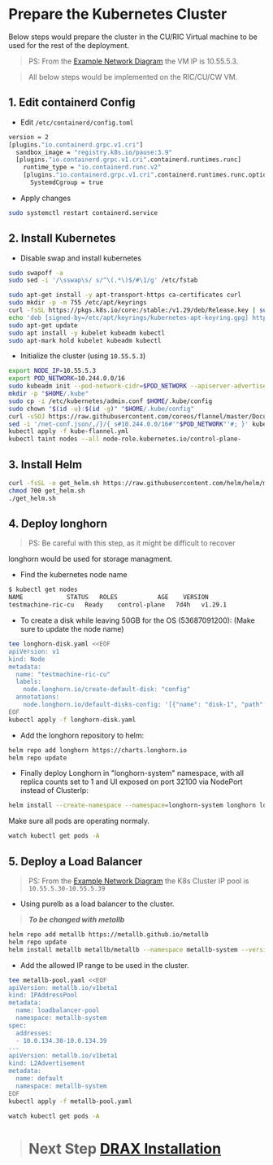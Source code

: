 # **Prepare the Kubernetes Cluster**

Below steps would prepare the cluster in the CU/RIC Virtual machine to be used for the rest of the deployment.

> PS: From the [Example Network Diagram](/drax-docs/) the VM IP is 10.55.5.3.

> All below steps would be implemented on the RIC/CU/CW VM.

## 1. Edit containerd Config

- Edit `/etc/containerd/config.toml`
```bash
version = 2
[plugins."io.containerd.grpc.v1.cri"]
  sandbox_image = "registry.k8s.io/pause:3.9"
  [plugins."io.containerd.grpc.v1.cri".containerd.runtimes.runc]
    runtime_type = "io.containerd.runc.v2"
    [plugins."io.containerd.grpc.v1.cri".containerd.runtimes.runc.options]
      SystemdCgroup = true
```
- Apply changes
```bash
sudo systemctl restart containerd.service
```

## 2. Install Kubernetes

- Disable swap and install kubernetes

```bash
sudo swapoff -a
sudo sed -i '/\sswap\s/ s/^\(.*\)$/#\1/g' /etc/fstab

sudo apt-get install -y apt-transport-https ca-certificates curl
sudo mkdir -p -m 755 /etc/apt/keyrings
curl -fsSL https://pkgs.k8s.io/core:/stable:/v1.29/deb/Release.key | sudo gpg --dearmor -o /etc/apt/keyrings/kubernetes-apt-keyring.gpg
echo 'deb [signed-by=/etc/apt/keyrings/kubernetes-apt-keyring.gpg] https://pkgs.k8s.io/core:/stable:/v1.29/deb/ /' | sudo tee /etc/apt/sources.list.d/kubernetes.list
sudo apt-get update
sudo apt install -y kubelet kubeadm kubectl
sudo apt-mark hold kubelet kubeadm kubectl
```
- Initialize the cluster (using `10.55.5.3`)
```bash
export NODE_IP=10.55.5.3
export POD_NETWORK=10.244.0.0/16
sudo kubeadm init --pod-network-cidr=$POD_NETWORK --apiserver-advertise-address=$NODE_IP
mkdir -p "$HOME/.kube"
sudo cp -i /etc/kubernetes/admin.conf $HOME/.kube/config
sudo chown "$(id -u):$(id -g)" "$HOME/.kube/config"
curl -sSOJ https://raw.githubusercontent.com/coreos/flannel/master/Documentation/kube-flannel.yml
sed -i '/net-conf.json/,/}/{ s#10.244.0.0/16#'"$POD_NETWORK"'#; }' kube-flannel.yml
kubectl apply -f kube-flannel.yml
kubectl taint nodes --all node-role.kubernetes.io/control-plane-
```

## 3. Install Helm

```bash
curl -fsSL -o get_helm.sh https://raw.githubusercontent.com/helm/helm/main/scripts/get-helm-3
chmod 700 get_helm.sh
./get_helm.sh
```

## 4. Deploy longhorn

> PS: Be careful with this step, as it might be difficult to recover

longhorn would be used for storage managment.
- Find the kubernetes node name
```bash
$ kubectl get nodes
NAME            STATUS   ROLES           AGE    VERSION
testmachine-ric-cu   Ready    control-plane   7d4h   v1.29.1
```

- To create a disk while leaving 50GB for the OS (53687091200): (Make sure to update the node name)
```bash
tee longhorn-disk.yaml <<EOF
apiVersion: v1
kind: Node
metadata:
  name: "testmachine-ric-cu"
  labels:
    node.longhorn.io/create-default-disk: "config"
  annotations:
    node.longhorn.io/default-disks-config: '[{"name": "disk-1", "path": "/var/lib/longhorn", "allowScheduling": true, "storageReserved": 53687091200, "tags": []}]'
EOF
kubectl apply -f longhorn-disk.yaml
```

- Add the longhorn repository to helm:
``` bash
helm repo add longhorn https://charts.longhorn.io
helm repo update
```

- Finally deploy Longhorn in "longhorn-system" namespace, with all replica counts set to 1 and UI exposed on port 32100 via NodePort instead of ClusterIp:
``` bash
helm install --create-namespace --namespace=longhorn-system longhorn longhorn/longhorn
```
Make sure all pods are operating normaly.
```bash
watch kubectl get pods -A
```


## 5. Deploy a Load Balancer
> PS: From the [Example Network Diagram](/drax-docs/) the K8s Cluster IP pool is `10.55.5.30-10.55.5.39`


- Using purelb as a load balancer to the cluster.
> ***To be changed with metallb***
```bash
helm repo add metallb https://metallb.github.io/metallb
helm repo update
helm install metallb metallb/metallb --namespace metallb-system --version 0.13.12
```
- Add the allowed IP range to be used in the cluster.
```bash
tee metallb-pool.yaml <<EOF
apiVersion: metallb.io/v1beta1
kind: IPAddressPool
metadata:
  name: loadbalancer-pool
  namespace: metallb-system
spec:
  addresses:
  - 10.0.134.30-10.0.134.39
---
apiVersion: metallb.io/v1beta1
kind: L2Advertisement
metadata:
  name: default
  namespace: metallb-system
EOF
kubectl apply -f metallb-pool.yaml
```
```bash
watch kubectl get pods -A
```

> # Next Step [DRAX Installation](/drax-docs/drax_ng-install/)
